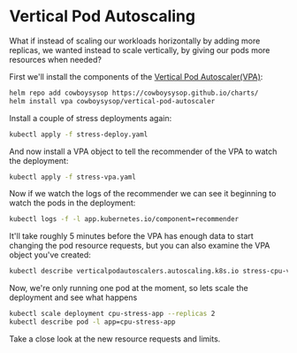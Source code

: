 # Vertical Pod Autoscaling

What if instead of scaling our workloads horizontally by adding more replicas, we wanted instead to scale vertically, by giving our pods more resources when needed?

First we'll install the components of the [Vertical Pod Autoscaler(VPA)](https://github.com/kubernetes/autoscaler/tree/master/vertical-pod-autoscaler):

```bash
helm repo add cowboysysop https://cowboysysop.github.io/charts/
helm install vpa cowboysysop/vertical-pod-autoscaler
```

Install a couple of stress deployments again:

```bash
kubectl apply -f stress-deploy.yaml
```

And now install a VPA object to tell the recommender of the VPA to watch the deployment:

```bash
kubectl apply -f stress-vpa.yaml
```

Now if we watch the logs of the recommender we can see it beginning to watch the pods in the deployment:

```bash
kubectl logs -f -l app.kubernetes.io/component=recommender
```

It'll take roughly 5 minutes before the VPA has enough data to start changing the pod resource requests, but you can also examine the VPA object you've created:

```bash
kubectl describe verticalpodautoscalers.autoscaling.k8s.io stress-cpu-vpa
```

Now, we're only running one pod at the moment, so lets scale the deployment and see what happens

```bash
kubectl scale deployment cpu-stress-app --replicas 2
kubectl describe pod -l app=cpu-stress-app
```

Take a close look at the new resource requests and limits.
